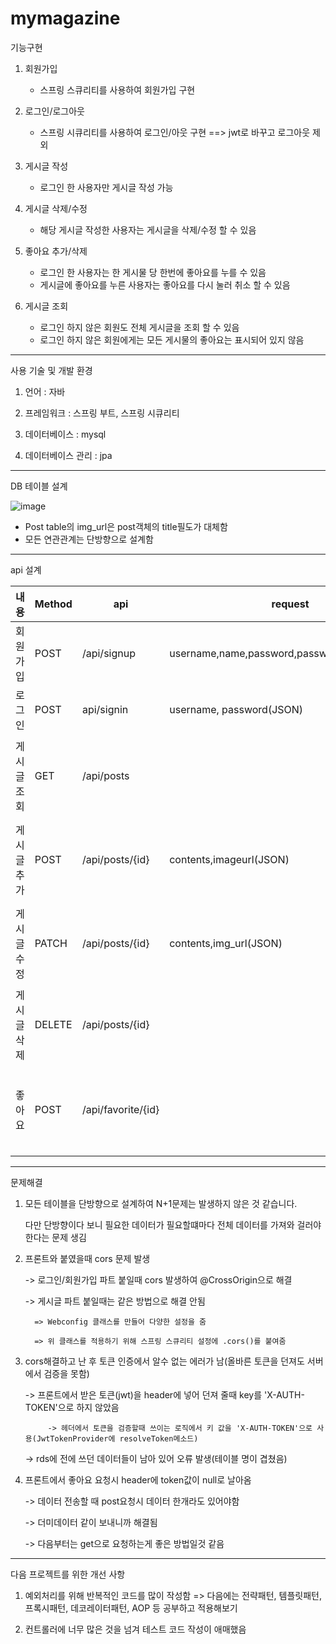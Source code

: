 # mymagazine

기능구현

1. 회원가입
   - 스프링 스큐리티를 사용하여 회원가입 구현
   
2. 로그인/로그아웃
   - 스프링 시큐리티를 사용하여 로그인/아웃 구현 ==> jwt로 바꾸고 로그아웃 제외
   
3. 게시글 작성
   - 로그인 한 사용자만 게시글 작성 가능
  
4. 게시글 삭제/수정
   - 해당 게시글 작성한 사용자는 게시글을 삭제/수정 할 수 있음
 
5. 좋아요 추가/삭제
   - 로그인 한 사용자는 한 게시물 당 한번에 좋아요를 누를 수 있음
   - 게시글에 좋아요를 누른 사용자는 좋아요를 다시 눌러 취소 할 수 있음
  
5. 게시글 조회
   - 로그인 하지 않은 회원도 전체 게시글을 조회 할 수 있음
   - 로그인 하지 않은 회원에게는 모든 게시물의 좋아요는 표시되어 있지 않음

---------------------------------------------------------------------------------------------------------------------------------------------------------------------------------
사용 기술 및 개발 환경

1. 언어 : 자바

2. 프레임워크 : 스프링 부트, 스프링 시큐리티

3. 데이터베이스 : mysql

4. 데이터베이스 관리 : jpa

---------------------------------------------------------------------------------------------------------------------------------------------------------------------------------
DB 테이블 설계

![image](https://user-images.githubusercontent.com/81571069/155049065-9c4da670-af6c-486f-be17-5b2a3a240459.png)

* Post table의 img_url은 post객체의 title필도가 대체함
* 모든 연관관계는 단방향으로 설계함

---------------------------------------------------------------------------------------------------------------------------------------------------------------------------------
api 설계

|내용|Method|api|request|response|
|-------|-----|-----------|------------------------------------|-------------------------------
|회원가입|POST|/api/signup|username,name,password,password_check(JSON)|HttpStatus 및 메시지|
|로그인|POST|api/signin|username, password(JSON)|HttpStatus 및 메시지|
|게시글조회|GET|/api/posts||(postId, name, contents, imt_url ,like_cnt(좋아요 수), create_date, modified_date, like_ok)(JSON)|
|게시글추가|POST|/api/posts/{id}|contents,imageurl(JSON)|(postId, name, contents, img_url ,like_cnt(좋아요 수), create_date, modified_date, like_ok)(JSON)|
|게시글수정|PATCH|/api/posts/{id}|contents,img_url(JSON)|(postId, name, contents, img_url ,like_cnt(좋아요 수), create_date, modified_date, like_ok)(JSON)|
|게시글삭제|DELETE|/api/posts/{id}|||
|좋아요|POST|/api/favorite/{id}||post_Id, img_url, contents, create,modfied date,user_id, username, name, ncikname,like_cnt, like_ok|

---------------------------------------------------------------------------------------------------------------------------------------------------------------------------------
문제해결

1. 모든 테이블을 단방향으로 설계하여 N+1문제는 발생하지 않은 것 같습니다.
   
   다만 단방향이다 보니 필요한 데이터가 필요할떄마다 전체 데이터를 가져와 걸러야한다는 문제 생김

2. 프론트와 붙였을때 cors 문제 발생
  
      -> 로그인/회원가입 파트 붙일때 cors 발생하여 @CrossOrigin으로 해결
  
      -> 게시글 파트 붙일때는 같은 방법으로 해결 안됨
     
         => Webconfig 클래스를 만들어 다양한 설정을 줌
     
         => 위 클래스를 적용하기 위해 스프링 스큐리티 설정에 .cors()를 붙여줌
      
3. cors해결하고 난 후 토큰 인증에서 알수 없는 에러가 남(올바른 토큰을 던져도 서버에서 검증을 못함)
      
      -> 프론트에서 받은 토큰(jwt)을 header에 넣어 던져 줄때 key를 'X-AUTH-TOKEN'으로 하지 않았음
      
            -> 헤더에서 토큰을 검증할때 쓰이는 로직에서 키 값을 'X-AUTH-TOKEN'으로 사용(JwtTokenProvider에 resolveToken메소드)
  
      -> rds에 전에 쓰던 데이터들이 남아 있어 오류 발생(테이블 명이 겹쳤음)

4. 프론트에서 좋아요 요청시 header에 token값이 null로 날아옴

      -> 데이터 전송할 때 post요청시 데이터 한개라도 있어야함
      
      -> 더미데이터 같이 보내니까 해결됨
      
      -> 다음부터는 get으로 요청하는게 좋은 방법일것 같음
      
---------------------------------------------------------------------------------------------------------------------------------------------------------------------------------
다음 프로젝트를 위한 개선 사항

1. 예외처리를 위해 반복적인 코드를 많이 작성함 => 다음에는 전략패턴, 템플릿패턴, 프록시패턴, 데코레이터패턴, AOP 등 공부하고 적용해보기

2. 컨트롤러에 너무 많은 것을 넘겨 테스트 코드 작성이 애매했음



























  
